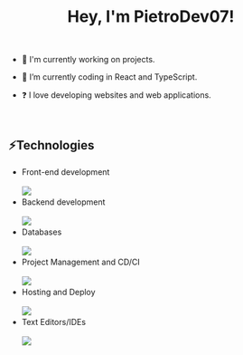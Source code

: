# <div align="center">Hey, I'm PietroDev07!</div>  

<br>

- 🔭 I'm currently working on projects.
  

- 🌱 I’m currently coding in React and TypeScript.
  

- ❓ I love developing websites and web applications.
  
<br/>

 ## ⚡Technologies
- Front-end development <br> <br>
[![](https://skillicons.dev/icons?i=html,css,js,typescript,tailwind,react,angular,svelte,nextjs&perline=3)](https://skillicons.dev)
- Backend development <br> <br>
[![](https://skillicons.dev/icons?i=nodejs,express&perline=3)](https://skillicons.dev)
- Databases <br> <br>
[![](https://skillicons.dev/icons?i=mongodb,mysql,postgres&perline=3)](https://skillicons.dev)
- Project Management and CD/CI <br> <br>
[![](https://skillicons.dev/icons?i=github,git&perline=3)](https://skillicons.dev)
- Hosting and Deploy <br> <br>
[![](https://skillicons.dev/icons?i=vercel,netlify&perline=3)](https://skillicons.dev)
- Text Editors/IDEs <br> <br>
[![](https://skillicons.dev/icons?i=vscode,webstorm&perline=3)](https://skillicons.dev)
